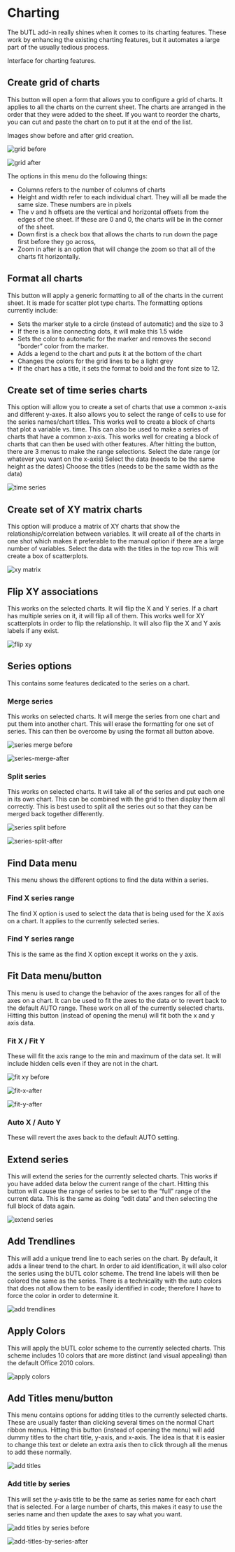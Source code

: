 # Charting

The bUTL add-in really shines when it comes to its charting features. These work by enhancing the existing charting features, but it automates a large part of the usually tedious process.

Interface for charting features.

## Create grid of charts

This button will open a form that allows you to configure a grid of charts. It applies to all the charts on the current sheet. The charts are arranged in the order that they were added to the sheet. If you want to reorder the charts, you can cut and paste the chart on to put it at the end of the list.

Images show before and after grid creation.

![grid before](/img/charting/grid-before.png)

![grid after](/img/charting/grid-after.png)

The options in this menu do the following things:

- Columns refers to the number of columns of charts
- Height and width refer to each individual chart. They will all be made the same size. These numbers are in pixels
- The v and h offsets are the vertical and horizontal offsets from the edges of the sheet. If these are 0 and 0, the charts will be in the corner of the sheet.
- Down first is a check box that allows the charts to run down the page first before they go across,
- Zoom in after is an option that will change the zoom so that all of the charts fit horizontally.

## Format all charts

This button will apply a generic formatting to all of the charts in the current sheet. It is made for scatter plot type charts. The formatting options currently include:

- Sets the marker style to a circle (instead of automatic) and the size to 3
- If there is a line connecting dots, it will make this 1.5 wide
- Sets the color to automatic for the marker and removes the second “border” color from the marker.
- Adds a legend to the chart and puts it at the bottom of the chart
- Changes the colors for the grid lines to be a light grey
- If the chart has a title, it sets the format to bold and the font size to 12.

## Create set of time series charts

This option will allow you to create a set of charts that use a common x-axis and different y-axes. It also allows you to select the range of cells to use for the series names/chart titles. This works well to create a block of charts that plot a variable vs. time. This can also be used to make a series of charts that have a common x-axis. This works well for creating a block of charts that can then be used with other features. After hitting the button, there are 3 menus to make the range selections.
Select the date range (or whatever you want on the x-axis)
Select the data (needs to be the same height as the dates)
Choose the titles (needs to be the same width as the data)

![time series](/img/charting/time-series.png)

## Create set of XY matrix charts

This option will produce a matrix of XY charts that show the relationship/correlation between variables. It will create all of the charts in one shot which makes it preferable to the manual option if there are a large number of variables.
Select the data with the titles in the top row
This will create a box of scatterplots.

![xy matrix](/img/charting/xy-matrix.png)

## Flip XY associations

This works on the selected charts. It will flip the X and Y series. If a chart has multiple series on it, it will flip all of them. This works well for XY scatterplots in order to flip the relationship. It will also flip the X and Y axis labels if any exist.

![flip xy](/img/charting/flip-xy.png)

## Series options

This contains some features dedicated to the series on a chart.

### Merge series

This works on selected charts. It will merge the series from one chart and put them into another chart. This will erase the formatting for one set of series. This can then be overcome by using the format all button above.

![series merge before](/img/charting/series-merge-before.png)

![series-merge-after](/img/charting/series-merge-after.png)

### Split series

This works on selected charts. It will take all of the series and put each one in its own chart. This can be combined with the grid to then display them all correctly. This is best used to split all the series out so that they can be merged back together differently.

![series split before](/img/charting/series-split-before.png)

![series-split-after](/img/charting/series-split-after.png)

## Find Data menu

This menu shows the different options to find the data within a series.

### Find X series range

The find X option is used to select the data that is being used for the X axis on a chart. It applies to the currently selected series.

### Find Y series range

This is the same as the find X option except it works on the y axis.

## Fit Data menu/button

This menu is used to change the behavior of the axes ranges for all of the axes on a chart. It can be used to fit the axes to the data or to revert back to the default AUTO range. These work on all of the currently selected charts. Hitting this button (instead of opening the menu) will fit both the x and y axis data.

### Fit X / Fit Y

These will fit the axis range to the min and maximum of the data set. It will include hidden cells even if they are not in the chart.

![fit xy before](/img/charting/fit-x-y-before.png)

![fit-x-after](/img/charting/fit-x-y-after-x.png)

![fit-y-after](/img/charting/fit-x-y-after-both.png)

### Auto X / Auto Y

These will revert the axes back to the default AUTO setting.

## Extend series

This will extend the series for the currently selected charts. This works if you have added data below the current range of the chart. Hitting this button will cause the range of series to be set to the “full” range of the current data. This is the same as doing “edit data” and then selecting the full block of data again.

![extend series](/img/charting/extend-series.png)

## Add Trendlines

This will add a unique trend line to each series on the chart. By default, it adds a linear trend to the chart. In order to aid identification, it will also color the series using the bUTL color scheme. The trend line labels will then be colored the same as the series. There is a technicality with the auto colors that does not allow them to be easily identified in code; therefore I have to force the color in order to determine it.

![add trendlines](/img/charting/add-trendlines.png)

## Apply Colors

This will apply the bUTL color scheme to the currently selected charts. This scheme includes 10 colors that are more distinct (and visual appealing) than the default Office 2010 colors.

![apply colors](/img/charting/apply-colors.png)

## Add Titles menu/button

This menu contains options for adding titles to the currently selected charts. These are usually faster than clicking several times on the normal Chart ribbon menus. Hitting this button (instead of opening the menu) will add dummy titles to the chart title, y-axis, and x-axis. The idea is that it is easier to change this text or delete an extra axis then to click through all the menus to add these normally.

![add titles](/img/charting/add-titles.png)

### Add title by series

This will set the y-axis title to be the same as series name for each chart that is selected. For a large number of charts, this makes it easy to use the series name and then update the axes to say what you want.

![add titles by series before](/img/charting/add-title-by-series-before.png)

![add-titles-by-series-after](/img/charting/add-title-by-series-after.png)

